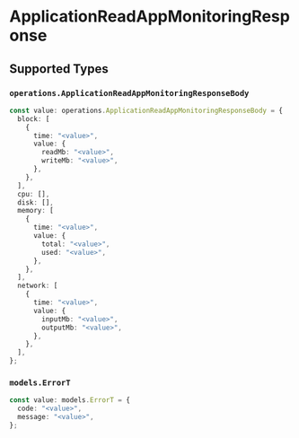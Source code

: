 # ApplicationReadAppMonitoringResponse


## Supported Types

### `operations.ApplicationReadAppMonitoringResponseBody`

```typescript
const value: operations.ApplicationReadAppMonitoringResponseBody = {
  block: [
    {
      time: "<value>",
      value: {
        readMb: "<value>",
        writeMb: "<value>",
      },
    },
  ],
  cpu: [],
  disk: [],
  memory: [
    {
      time: "<value>",
      value: {
        total: "<value>",
        used: "<value>",
      },
    },
  ],
  network: [
    {
      time: "<value>",
      value: {
        inputMb: "<value>",
        outputMb: "<value>",
      },
    },
  ],
};
```

### `models.ErrorT`

```typescript
const value: models.ErrorT = {
  code: "<value>",
  message: "<value>",
};
```

